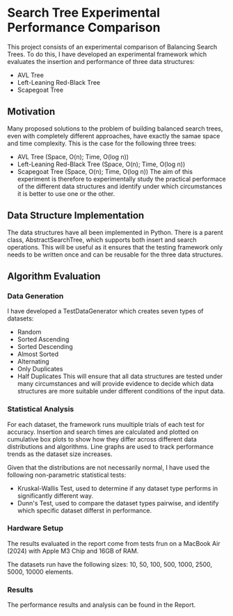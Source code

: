 # Search Tree Experimental Performance Comparison

This project consists of an experimental comparison of Balancing Search Trees. To do this, I have developed an experimental framework which evaluates the insertion and performance of three data structures:
- AVL Tree
- Left-Leaning Red-Black Tree
- Scapegoat Tree

## Motivation

Many proposed solutions to the problem of building balanced search trees, even with completely different approaches, have exactly the samae space and time complexity. This is the case for the following three trees:
- AVL Tree (Space, O(n); Time, O(log n))
- Left-Leaning Red-Black Tree (Space, O(n); Time, O(log n))
- Scapegoat Tree (Space, O(n); Time, O(log n))
The aim of this experiment is therefore to experimentally study the practical performace of the different data structures and identify under which circumstances it is better to use one or the other.

## Data Structure Implementation

The data structures have all been implemented in Python. There is a parent class, AbstractSearchTree, which supports both insert and search operations. This will be useful as it ensures that the testing framework only needs to be written once and can be reusable for the three data structures.

## Algorithm Evaluation

### Data Generation

I have developed a TestDataGenerator which creates seven types of datasets:
- Random
- Sorted Ascending
- Sorted Descending
- Almost Sorted
- Alternating
- Only Duplicates
- Half Duplicates
This will ensure that all data structures are tested under many circumstances and will provide evidence to decide which data structures are more suitable under different conditions of the input data.

### Statistical Analysis

For each dataset, the framework runs muultiple trials of each test for accuracy. Insertion and search times are calculated and plotted on cumulative box plots to show how they differ across different data distributions and algorithms. Line graphs are used to track performance trends as the dataset size increases.

Given that the distributions are not necessarily normal, I have used the following non-parametric statistical tests:
- Kruskal-Wallis Test, used to determine if any dataset type performs in significantly different way.
- Dunn's Test, used to compare the dataset types pairwise, and identify which specific dataset differst in performance.

### Hardware Setup

The results evaluated in the report come from tests frun on a MacBook Air (2024) with Apple M3 Chip and 16GB of RAM.

The datasets run have the following sizes: 10, 50, 100, 500, 1000, 2500, 5000, 10000 elements.

### Results

The performance results and analysis can be found in the Report.
